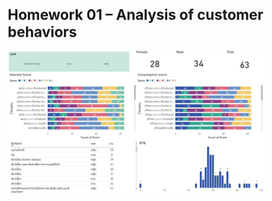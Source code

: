 # Homework 01 – Analysis of customer behaviors

![Homework 01 – Analysis of customer behaviors](https://github.com/tjinjutha/BADS7105-CRM-analytics-and-intelligenece/blob/main/Homework%2001/Final%20Dashboard%20Jinjutha%20Teeranittayaparp%20HW01.JPG)

